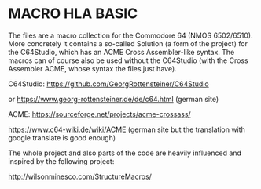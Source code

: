 # MACRO HLA BASIC

The files are a macro collection for the Commodore 64 (NMOS 6502/6510).
More concretely it contains a so-called Solution (a form of the project) for the C64Studio, which has an ACME Cross Assembler-like syntax. The macros can of course also be used without the C64Studio (with the Cross Assembler ACME, whose syntax the files just have).

C64Studio:
  https://github.com/GeorgRottensteiner/C64Studio

or https://www.georg-rottensteiner.de/de/c64.html (german site)
  
ACME:
  https://sourceforge.net/projects/acme-crossass/
  
  https://www.c64-wiki.de/wiki/ACME (german site but the translation with google translate is good enough) 
  
The whole project and also parts of the code are heavily influenced and inspired by the following project:

  http://wilsonminesco.com/StructureMacros/
